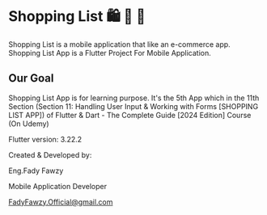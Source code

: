 # Shopping List 🛍️ 🏬 🛒

Shopping List is a mobile application that like an e-commerce app.
Shopping List App is a Flutter Project For Mobile Application.

## Our Goal

Shopping List App is for learning purpose.
It's the 5th App which in the 11th Section (Section 11: Handling User Input & Working with Forms [SHOPPING LIST APP]) of
Flutter & Dart - The Complete Guide [2024 Edition] Course (On Udemy)

Flutter version: 3.22.2

Created & Developed by:

Eng.Fady Fawzy

Mobile Application Developer

FadyFawzy.Official@gmail.com
